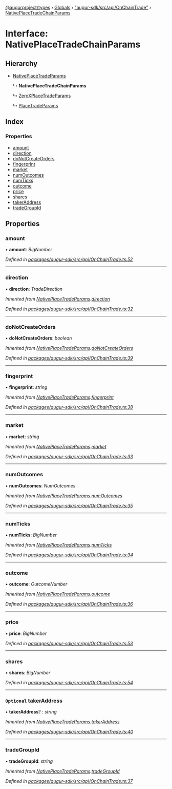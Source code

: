 [@augurproject/types](../README.md) › [Globals](../globals.md) › ["augur-sdk/src/api/OnChainTrade"](../modules/_augur_sdk_src_api_onchaintrade_.md) › [NativePlaceTradeChainParams](_augur_sdk_src_api_onchaintrade_.nativeplacetradechainparams.md)

# Interface: NativePlaceTradeChainParams

## Hierarchy

* [NativePlaceTradeParams](_augur_sdk_src_api_onchaintrade_.nativeplacetradeparams.md)

  ↳ **NativePlaceTradeChainParams**

  ↳ [ZeroXPlaceTradeParams](_augur_sdk_src_api_zerox_.zeroxplacetradeparams.md)

  ↳ [PlaceTradeParams](_augur_sdk_src_api_trade_.placetradeparams.md)

## Index

### Properties

* [amount](_augur_sdk_src_api_onchaintrade_.nativeplacetradechainparams.md#amount)
* [direction](_augur_sdk_src_api_onchaintrade_.nativeplacetradechainparams.md#direction)
* [doNotCreateOrders](_augur_sdk_src_api_onchaintrade_.nativeplacetradechainparams.md#donotcreateorders)
* [fingerprint](_augur_sdk_src_api_onchaintrade_.nativeplacetradechainparams.md#fingerprint)
* [market](_augur_sdk_src_api_onchaintrade_.nativeplacetradechainparams.md#market)
* [numOutcomes](_augur_sdk_src_api_onchaintrade_.nativeplacetradechainparams.md#numoutcomes)
* [numTicks](_augur_sdk_src_api_onchaintrade_.nativeplacetradechainparams.md#numticks)
* [outcome](_augur_sdk_src_api_onchaintrade_.nativeplacetradechainparams.md#outcome)
* [price](_augur_sdk_src_api_onchaintrade_.nativeplacetradechainparams.md#price)
* [shares](_augur_sdk_src_api_onchaintrade_.nativeplacetradechainparams.md#shares)
* [takerAddress](_augur_sdk_src_api_onchaintrade_.nativeplacetradechainparams.md#optional-takeraddress)
* [tradeGroupId](_augur_sdk_src_api_onchaintrade_.nativeplacetradechainparams.md#tradegroupid)

## Properties

###  amount

• **amount**: *BigNumber*

*Defined in [packages/augur-sdk/src/api/OnChainTrade.ts:52](https://github.com/AugurProject/augur/blob/88b6e76efb/packages/augur-sdk/src/api/OnChainTrade.ts#L52)*

___

###  direction

• **direction**: *TradeDirection*

*Inherited from [NativePlaceTradeParams](_augur_sdk_src_api_onchaintrade_.nativeplacetradeparams.md).[direction](_augur_sdk_src_api_onchaintrade_.nativeplacetradeparams.md#direction)*

*Defined in [packages/augur-sdk/src/api/OnChainTrade.ts:32](https://github.com/AugurProject/augur/blob/88b6e76efb/packages/augur-sdk/src/api/OnChainTrade.ts#L32)*

___

###  doNotCreateOrders

• **doNotCreateOrders**: *boolean*

*Inherited from [NativePlaceTradeParams](_augur_sdk_src_api_onchaintrade_.nativeplacetradeparams.md).[doNotCreateOrders](_augur_sdk_src_api_onchaintrade_.nativeplacetradeparams.md#donotcreateorders)*

*Defined in [packages/augur-sdk/src/api/OnChainTrade.ts:39](https://github.com/AugurProject/augur/blob/88b6e76efb/packages/augur-sdk/src/api/OnChainTrade.ts#L39)*

___

###  fingerprint

• **fingerprint**: *string*

*Inherited from [NativePlaceTradeParams](_augur_sdk_src_api_onchaintrade_.nativeplacetradeparams.md).[fingerprint](_augur_sdk_src_api_onchaintrade_.nativeplacetradeparams.md#fingerprint)*

*Defined in [packages/augur-sdk/src/api/OnChainTrade.ts:38](https://github.com/AugurProject/augur/blob/88b6e76efb/packages/augur-sdk/src/api/OnChainTrade.ts#L38)*

___

###  market

• **market**: *string*

*Inherited from [NativePlaceTradeParams](_augur_sdk_src_api_onchaintrade_.nativeplacetradeparams.md).[market](_augur_sdk_src_api_onchaintrade_.nativeplacetradeparams.md#market)*

*Defined in [packages/augur-sdk/src/api/OnChainTrade.ts:33](https://github.com/AugurProject/augur/blob/88b6e76efb/packages/augur-sdk/src/api/OnChainTrade.ts#L33)*

___

###  numOutcomes

• **numOutcomes**: *NumOutcomes*

*Inherited from [NativePlaceTradeParams](_augur_sdk_src_api_onchaintrade_.nativeplacetradeparams.md).[numOutcomes](_augur_sdk_src_api_onchaintrade_.nativeplacetradeparams.md#numoutcomes)*

*Defined in [packages/augur-sdk/src/api/OnChainTrade.ts:35](https://github.com/AugurProject/augur/blob/88b6e76efb/packages/augur-sdk/src/api/OnChainTrade.ts#L35)*

___

###  numTicks

• **numTicks**: *BigNumber*

*Inherited from [NativePlaceTradeParams](_augur_sdk_src_api_onchaintrade_.nativeplacetradeparams.md).[numTicks](_augur_sdk_src_api_onchaintrade_.nativeplacetradeparams.md#numticks)*

*Defined in [packages/augur-sdk/src/api/OnChainTrade.ts:34](https://github.com/AugurProject/augur/blob/88b6e76efb/packages/augur-sdk/src/api/OnChainTrade.ts#L34)*

___

###  outcome

• **outcome**: *OutcomeNumber*

*Inherited from [NativePlaceTradeParams](_augur_sdk_src_api_onchaintrade_.nativeplacetradeparams.md).[outcome](_augur_sdk_src_api_onchaintrade_.nativeplacetradeparams.md#outcome)*

*Defined in [packages/augur-sdk/src/api/OnChainTrade.ts:36](https://github.com/AugurProject/augur/blob/88b6e76efb/packages/augur-sdk/src/api/OnChainTrade.ts#L36)*

___

###  price

• **price**: *BigNumber*

*Defined in [packages/augur-sdk/src/api/OnChainTrade.ts:53](https://github.com/AugurProject/augur/blob/88b6e76efb/packages/augur-sdk/src/api/OnChainTrade.ts#L53)*

___

###  shares

• **shares**: *BigNumber*

*Defined in [packages/augur-sdk/src/api/OnChainTrade.ts:54](https://github.com/AugurProject/augur/blob/88b6e76efb/packages/augur-sdk/src/api/OnChainTrade.ts#L54)*

___

### `Optional` takerAddress

• **takerAddress**? : *string*

*Inherited from [NativePlaceTradeParams](_augur_sdk_src_api_onchaintrade_.nativeplacetradeparams.md).[takerAddress](_augur_sdk_src_api_onchaintrade_.nativeplacetradeparams.md#optional-takeraddress)*

*Defined in [packages/augur-sdk/src/api/OnChainTrade.ts:40](https://github.com/AugurProject/augur/blob/88b6e76efb/packages/augur-sdk/src/api/OnChainTrade.ts#L40)*

___

###  tradeGroupId

• **tradeGroupId**: *string*

*Inherited from [NativePlaceTradeParams](_augur_sdk_src_api_onchaintrade_.nativeplacetradeparams.md).[tradeGroupId](_augur_sdk_src_api_onchaintrade_.nativeplacetradeparams.md#tradegroupid)*

*Defined in [packages/augur-sdk/src/api/OnChainTrade.ts:37](https://github.com/AugurProject/augur/blob/88b6e76efb/packages/augur-sdk/src/api/OnChainTrade.ts#L37)*
